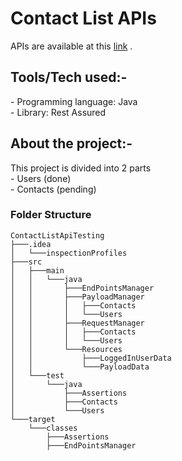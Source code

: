 <h1>Contact List APIs</h1>
<p> 
<span>APIs are available at this </span>
<a href="https://documenter.getpostman.com/view/4012288/TzK2bEa8#3c540b2f-92ef-472a-ba77-33179fecd69b"> link</a>
.
</p>
<h2> Tools/Tech used:-</h2>
- Programming language: Java <br>
- Library: Rest Assured

<h2> About the project:- </h2>
This project is divided into 2 parts<br>
- Users  (done) <br>
- Contacts (pending)

<h3> Folder Structure </h3>

```
ContactListApiTesting
├───.idea
│   └───inspectionProfiles
├───src
│   ├───main
│   │   └───java
│   │       ├───EndPointsManager
│   │       ├───PayloadManager
│   │       │   ├───Contacts
│   │       │   └───Users
│   │       ├───RequestManager
│   │       │   ├───Contacts
│   │       │   └───Users
│   │       └───Resources
│   │           ├───LoggedInUserData
│   │           └───PayloadData
│   └───test
│       └───java
│           ├───Assertions
│           ├───Contacts
│           └───Users
└───target
    └───classes
        ├───Assertions
        ├───EndPointsManager
```
